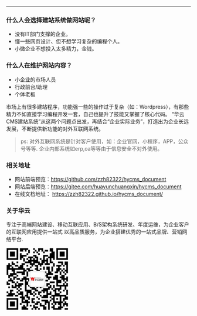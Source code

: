  
------

###   什么人会选择建站系统做网站呢？
 - 没有IT部门支撑的企业。
 - 懂一些网页设计、但不想学习复杂的编程个人。
 - 小微企业不想投入太多精力，金钱。


### 什么人在维护网站内容？
- 小企业的市场人员
- 行政前台/助理
- 个体老板
   

市场上有很多建站程序，功能强一些的操作过于复杂（如：Wordpress），有那些精力不如直接学习编程开发一套，自己也提升了技能又掌握了核心代码。
“华云CMS建站系统”从这两个问题点出发，再结合“企业实际业务”，打造出为企业长远发展，不断提供新功能的对外互联网系统。
> ps: 对外互联网系统是针对客户使用，如：企业官网，小程序，APP，公众号等等.
>     企业内部系统如erp,oa等等由于信息安全不对外使用。



### 相关地址


- 网站前端预览：https://github.com/zzh82322/hycms_document
- 网站后端预览：https://gitee.com/huayunchuangxin/hycms_document
- 在线文档地址： https://zzh82322.github.io/hycms_document/

### 关于华云
专注于高端网站建设、移动互联应用、B/S架构系统研发、年度运维，为企业客户的互联网应用提供一站式 以高品质服务，为企业搭建优秀的一站式品牌、营销网络平台.

![](./img/hycxWX.jpg)